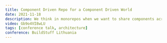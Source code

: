 ```yaml
---
title: Component Driven Repo for a Component Driven World
date: 2021-11-18
description: We think in monorepos when we want to share components across many teams and apps. but let's face it, we all hate monorepos. As soon as we hear the word we just think legacy. But it doesn't have to be. But if we make our repos component driven, where we can easily share components across any repos or apps then everything changes. We really are moving towards a component driven world so lets start building in component driven repos.
video: Gb9o4VI8wLU
tags: [conference talk, architecture]
conference: BuildStuff Lithuania
---
```

